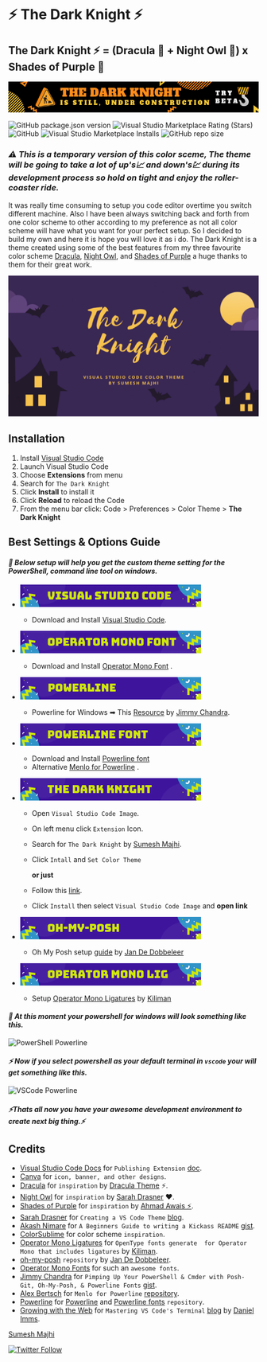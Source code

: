 # ⚡ The Dark Knight ⚡

## The Dark Knight ⚡ = (Dracula 👻 + Night Owl 🦉) x Shades of Purple 🍇

![construction](./assets/uc.png)

![GitHub package.json version](https://img.shields.io/github/package-json/v/MajhiRockzZ/the-dark-knight)
![Visual Studio Marketplace Rating (Stars)](https://img.shields.io/visual-studio-marketplace/stars/MajhiRockzZ.the-dark-knight)
![GitHub](https://img.shields.io/github/license/MajhiRockzZ/the-dark-knight)
![Visual Studio Marketplace Installs](https://img.shields.io/visual-studio-marketplace/i/MajhiRockzZ.the-dark-knight)
![GitHub repo size](https://img.shields.io/github/repo-size/MajhiRockzZ/the-dark-knight)

### *⚠ This is a temporary version of this color sceme, The theme will be going to take a lot of up's📈 and down's💹 during its development process so hold on tight and enjoy the roller-coaster ride.*

It was really time consuming to setup you code editor overtime you switch different machine. Also I have been always switching back and forth from one color scheme to other according to my preference as not all color scheme will have what you want for your perfect setup. So I decided to build my own and here it is hope you will love it as i do. The Dark Knight is a theme created using some of the best features from my three favourite color scheme [Dracula](https://github.com/dracula/visual-studio-code), [Night Owl](https://github.com/sdras/night-owl-vscode-theme), and [Shades of Purple](https://github.com/ahmadawais/shades-of-purple-vscode) a huge thanks to them for their great work.

![main](./assets/main.gif)

## Installation

1. Install [Visual Studio Code](https://code.visualstudio.com/)
2. Launch Visual Studio Code
3. Choose **Extensions** from menu
4. Search for `The Dark Knight`
5. Click **Install** to install it
6. Click **Reload** to reload the Code
7. From the menu bar click: Code > Preferences > Color Theme > **The Dark Knight**

## Best Settings & Options Guide

#### *📌 Below setup will help you get the custom theme setting for the PowerShell, command line tool on windows.*

* ![Visual Studio Code Image](./assets/config/1.png)
  * Download and Install [Visual Studio Code](https://code.visualstudio.com/).

* ![Operator Mono Font](./assets/config/2.png)
  * Download and Install [Operator Mono Font](https://www.typography.com/fonts/operator/styles) .
* ![Powerline](./assets/config/3.png)
  * Powerline for Windows ➡ This [Resource](https://gist.github.com/jchandra74/5b0c94385175c7a8d1cb39bc5157365e) by [Jimmy Chandra](https://github.com/jchandra74).
* ![Powerline font](./assets/config/4.png)
  * Download and Install [Powerline font](https://github.com/powerline/fonts)
  * Alternative [Menlo for Powerline](https://github.com/abertsch/Menlo-for-Powerline) .
* ![The Dark Knight](./assets/config/5.png)
  * Open ``Visual Studio Code Image``.
  * On left menu click ``Extension`` Icon.
  * Search for ``The Dark Knight`` by [Sumesh Majhi](https://github.com/MajhiRockzZ).
  * Click ``Intall`` and ``Set Color Theme``

    **or just**
  * Follow this [link](http://bit.ly/vsce-the-dark-knight).
  * Click ``Install`` then select ``Visual Studio Code Image`` and **open link**
* ![Oh My Posh](./assets/config/6.png)
  * Oh My Posh setup [guide](https://github.com/JanDeDobbeleer/oh-my-posh) by [Jan De Dobbeleer](https://github.com/JanDeDobbeleer)
* ![Operator Mono Lig](./assets/config/7.png)
  * Setup [Operator Mono Ligatures](https://github.com/kiliman/operator-mono-lig) by [Kiliman](https://github.com/kiliman)

#### *💝 At this moment your powershell for windows will look something like this.*
![PowerShell Powerline](https://media.giphy.com/media/hos6pCnAc8GtvE3f9c/giphy.gif)

#### *⚡ Now if you select powershell as your default terminal in ``vscode`` your will get something like this.*
![VSCode Powerline](https://media.giphy.com/media/SSF1ZcTzI801AUIopA/giphy.gif)

#### *⚡Thats all now you have your awesome development environment to create next big thing.⚡*

## Credits

* [Visual Studio Code Docs](https://code.visualstudio.com/docs) for ``Publishing Extension`` [doc](https://code.visualstudio.com/api/working-with-extensions/publishing-extension).
* [Canva](https://www.canva.com/) for ``icon, banner, and other designs``.
* [Dracula](https://github.com/dracula/visual-studio-code) for ``inspiration`` by [Dracula Theme](https://github.com/dracula) ⚡.
* [Night Owl](https://github.com/sdras/night-owl-vscode-theme) for ``inspiration`` by [Sarah Drasner](https://github.com/sdras) ❤.
* [Shades of Purple](https://github.com/ahmadawais/shades-of-purple-vscode) for ``inspiration`` by [Ahmad Awais ⚡️](https://github.com/ahmadawais).
* [Sarah Drasner](https://css-tricks.com/author/sdrasner/) for ``Creating a VS Code Theme`` [blog](https://css-tricks.com/creating-a-vs-code-theme/).
* [Akash Nimare](https://github.com/akashnimare) for ``A Beginners Guide to writing a Kickass README`` [gist](https://gist.github.com/akashnimare/7b065c12d9750578de8e705fb4771d2f).
* [ColorSublime](https://colorsublime.github.io/) for color scheme ``inspiration``.
* [Operator Mono Ligatures](https://github.com/kiliman/operator-mono-lig) for ``OpenType fonts generate  for Operator Mono that includes ligatures`` by [Kiliman](https://github.com/kiliman).
* [oh-my-posh](https://github.com/JanDeDobbeleer/oh-my-posh) ``repository`` by [Jan De Dobbeleer](https://github.com/JanDeDobbeleer).
* [Operator Mono Fonts](https://www.typography.com/fonts/operator/styles) for such an ``awesome fonts``.
* [Jimmy Chandra](https://gist.github.com/jchandra74) for ``Pimping Up Your PowerShell & Cmder with Posh-Git, Oh-My-Posh, & Powerline Fonts`` [gist](https://gist.github.com/jchandra74/5b0c94385175c7a8d1cb39bc5157365e).
* [Alex Bertsch](https://github.com/abertsch) for ``Menlo for Powerline`` [repository](https://github.com/abertsch/Menlo-for-Powerline).
* [Powerline](https://github.com/powerline) for [Powerline](https://github.com/powerline/powerline) and [Powerline fonts](https://github.com/powerline/fonts) ``repository``.
* [Growing with the Web](https://www.growingwiththeweb.com/) for ``Mastering VS Code's Terminal`` [blog](https://www.growingwiththeweb.com/2017/03/mastering-vscodes-terminal.html) by [Daniel Imms](https://www.growingwiththeweb.com/p/about.html).

[Sumesh Majhi](https://github.com/MajhiRockzZ)

[![Twitter Follow](https://img.shields.io/twitter/follow/MajhiRockzZ?style=social)](https://twitter.com/MajhiRockzZ)
